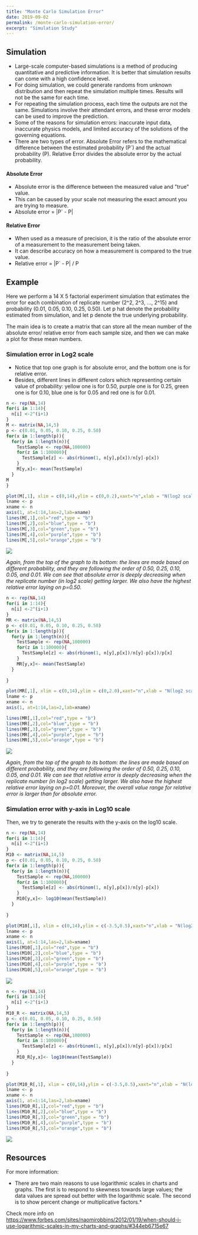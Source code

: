 ```yaml
---
title: "Monte Carlo Simulation Error"
date: 2019-09-02
permalink: /monte-carlo-simulation-error/
excerpt: "Simulation Study"
---
```



## Simulation


* Large-scale computer-based simulations is a method of producing quantitative and predictive information. It is better that simulation results can come with a high confidence level.
* For doing simulation, we could generate randoms from unknown distribution and then repeat the simulation multiple times. Results will not be the same for each time.
* For repeating the simulation process, each time the outputs are not the same. Simulations involve their attendant errors, and these error models can be used to improve the prediction.
* Some of the reasons for simulation errors: inaccurate input data, inaccurate physics models, and limited accuracy of the solutions of the governing equations.
* There are two types of error. Absolute Error refers to the mathematical difference between the estimated probability (P`) and the actual probability (P). Relative Error divides the absolute error by the actual probability.


#### Absolute Error
* Absolute error is the difference between the measured value and "true" value.
* This can be caused by your scale not measuring the exact amount you are trying to measure.
* Absolute error = |P` - P|

#### Relative Error
* When used as a measure of precision, it is the ratio of the absolute error of a measurement to the measurement being taken. 
* It can describe accuracy on how a measurement is compared to the true value.
* Relative error =  |P` - P| / P




## Example


Here we perform a 14 X 5 factorial experiment simulation that estimates the error for each combination of replicate number (2^2, 2^3, …, 2^15) and probability (0.01, 0.05, 0.10, 0.25, 0.50). Let p hat denote the probability estimated from simulation, and let p denote the true underlying probability.

The main idea is to create a matrix that can store all the mean number of the absolute error/ relative error from each sample size, and then we can make a plot for these mean numbers.


### Simulation error in Log2 scale
* Notice that top one graph is for absolute error, and the bottom one is for relative error.
* Besides, different lines in different colors which representing certain value of probability: yellow one is for 0.50, purple one is for 0.25, green one is for 0.10, blue one is for 0.05 and red one is for 0.01.
```r
n <- rep(NA,14)
for(i in 1:14){
  n[i] <-2^(i+1)
}
M <- matrix(NA,14,5)
p <- c(0.01, 0.05, 0.10, 0.25, 0.50)
for(x in 1:length(p)){
  for(y in 1:length(n)){
    TestSample <- rep(NA,100000)
    for(z in 1:100000){
      TestSample[z] <- abs(rbinom(1, n[y],p[x])/n[y]-p[x])
    }
    M[y,x]<- mean(TestSample)
  }
M
}
```

```r
plot(M[,1], xlim = c(0,14),ylim = c(0,0.2),xaxt="n",xlab = "N(log2 scale)",ylab="Absolute Error")
lname <- p
xname <- n
axis(1, at=1:14,las=2,lab=xname)
lines(M[,1],col="red",type = "b")
lines(M[,2],col="blue",type = "b")
lines(M[,3],col="green",type = "b")
lines(M[,4],col="purple",type = "b")
lines(M[,5],col="orange",type = "b")
```
![](/images/monte1.PNG)

*Again, from the top of the graph to its bottom: the lines are made based on different probability, and they are following the order of 0.50, 0.25, 0.10, 0.05, and 0.01. We can see that absolute error is deeply decreasing when the replicate number (in log2 scale) getting larger. We also have the highest relative error laying on p=0.50.*

```r
n <- rep(NA,14)
for(i in 1:14){
  n[i] <-2^(i+1)
}
MR <- matrix(NA,14,5)
p <- c(0.01, 0.05, 0.10, 0.25, 0.50)
for(x in 1:length(p)){
  for(y in 1:length(n)){
    TestSample <- rep(NA,100000)
    for(z in 1:100000){
      TestSample[z] <- abs(rbinom(1, n[y],p[x])/n[y]-p[x])/p[x]
    }
    MR[y,x]<- mean(TestSample)
  }
  
}
```

```r
plot(MR[,1], xlim = c(0,14),ylim = c(0,2.0),xaxt="n",xlab = "N(log2 scale)",ylab="Relative Error")
lname <- p
xname <- n
axis(1, at=1:14,las=2,lab=xname)

lines(MR[,1],col="red",type = "b")
lines(MR[,2],col="blue",type = "b")
lines(MR[,3],col="green",type = "b")
lines(MR[,4],col="purple",type = "b")
lines(MR[,5],col="orange",type = "b")
```
![](/images/monte2.PNG)

*Again, from the top of the graph to its bottom: the lines are made based on different probability, and they are following the order of 0.50, 0.25, 0.10, 0.05, and 0.01. We can see that relative error is deeply decreasing when the replicate number (in log2 scale) getting larger. We also have the highest relative error laying on p=0.01. Moreover, the overall value range for relative error is larger than for absolute error.*




### Simulation error with y-axis in Log10 scale
Then, we try to generate the results with the y-axis on the log10 scale.
```r
n <- rep(NA,14)
for(i in 1:14){
  n[i] <-2^(i+1)
}
M10 <- matrix(NA,14,5)
p <- c(0.01, 0.05, 0.10, 0.25, 0.50)
for(x in 1:length(p)){
  for(y in 1:length(n)){
    TestSample <- rep(NA,100000)
    for(z in 1:100000){
      TestSample[z] <- abs(rbinom(1, n[y],p[x])/n[y]-p[x])
    }
    M10[y,x]<- log10(mean(TestSample))
  }
  
}

plot(M10[,1], xlim = c(0,14),ylim = c(-3.5,0.5),xaxt="n",xlab = "N(log2 scale)",ylab="Absolute Error")
lname <- p
xname <- n
axis(1, at=1:14,las=2,lab=xname)
lines(M10[,1],col="red",type = "b")
lines(M10[,2],col="blue",type = "b")
lines(M10[,3],col="green",type = "b")
lines(M10[,4],col="purple",type = "b")
lines(M10[,5],col="orange",type = "b")
```
![](/images/monte3.PNG)

```r
n <- rep(NA,14)
for(i in 1:14){
  n[i] <-2^(i+1)
}
M10_R <- matrix(NA,14,5)
p <- c(0.01, 0.05, 0.10, 0.25, 0.50)
for(x in 1:length(p)){
  for(y in 1:length(n)){
    TestSample <- rep(NA,100000)
    for(z in 1:100000){
      TestSample[z] <- abs(rbinom(1, n[y],p[x])/n[y]-p[x])/p[x]
    }
    M10_R[y,x]<- log10(mean(TestSample))
  }
  
}

plot(M10_R[,1], xlim = c(0,14),ylim = c(-3.5,0.5),xaxt="n",xlab = "N(log2 scale)",ylab="Relative Error")
lname <- p
xname <- n
axis(1, at=1:14,las=2,lab=xname)
lines(M10_R[,1],col="red",type = "b")
lines(M10_R[,2],col="blue",type = "b")
lines(M10_R[,3],col="green",type = "b")
lines(M10_R[,4],col="purple",type = "b")
lines(M10_R[,5],col="orange",type = "b")
```
![](/images/monte4.PNG)




## Resources


For more information:

* There are two main reasons to use logarithmic scales in charts and graphs. The first is to respond to skewness towards large values; the data values are spread out better with the logarithmic scale. The second is to show percent change or multiplicative factors.*

Check more info on https://www.forbes.com/sites/naomirobbins/2012/01/19/when-should-i-use-logarithmic-scales-in-my-charts-and-graphs/#344eb6715e67

